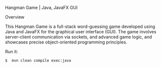 Hangman Game | Java, JavaFX GUI

Overview

This Hangman Game is a full-stack word-guessing game developed using Java and JavaFX for the graphical user interface (GUI). The game involves server-client communication via sockets, and advanced game logic, and showcases precise object-oriented programming principles.

Run it:

```
$  mvn clean compile exec:java   
```
